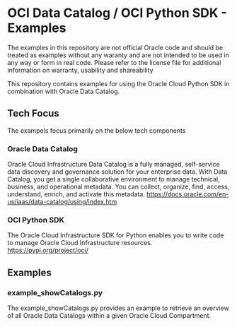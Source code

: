 # OCI Data Catalog / OCI Python SDK - Examples
The examples in this repository are not official Oracle code and should be treated as examples without any waranty and are not intended to be used in any way or form in real code. Please refer to the license file for additional information on warranty, usability and shareability 

This repository contains examples for using the Oracle Cloud Python SDK in combination with Oracle Data Catalog.

## Tech Focus
The exampels focus primarily on the below tech components

### Oracle Data Catalog
Oracle Cloud Infrastructure Data Catalog is a fully managed, self-service data discovery and governance solution for your enterprise data. With Data Catalog, you get a single collaborative environment to manage technical, business, and operational metadata. You can collect, organize, find, access, understand, enrich, and activate this metadata. 
https://docs.oracle.com/en-us/iaas/data-catalog/using/index.htm

### OCI Python SDK
The Oracle Cloud Infrastructure SDK for Python enables you to write code to manage Oracle Cloud Infrastructure resources.
https://pypi.org/project/oci/

## Examples

### example_showCatalogs.py
The example_showCatalogs.py provides an example to retrieve an overview of all Oracle Data Catalogs within a given Oracle Cloud Compartment.
